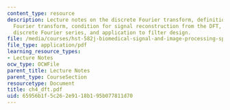 ```yaml
---
content_type: resource
description: Lecture notes on the discrete Fourier transform, definition of discrete
  Fourier transform, condition for signal reconstruction from the DFT, relation to
  discrete Fourier series, and application to filter design.
file: /media/courses/hst-582j-biomedical-signal-and-image-processing-spring-2007/65956b1f5c262e9118b195b077811d70_ch4_dft.pdf
file_type: application/pdf
learning_resource_types:
- Lecture Notes
ocw_type: OCWFile
parent_title: Lecture Notes
parent_type: CourseSection
resourcetype: Document
title: ch4_dft.pdf
uid: 65956b1f-5c26-2e91-18b1-95b077811d70
---
```

